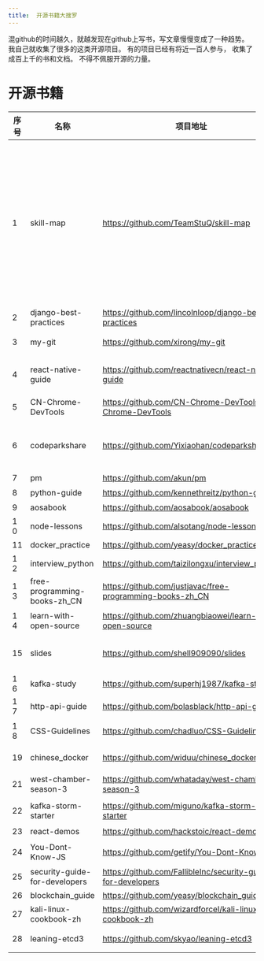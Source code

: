 ```yaml
---
title:  开源书籍大搜罗
---
```


混github的时间越久，就越发现在github上写书，写文章慢慢变成了一种趋势。 我自己就收集了很多的这类开源项目。 有的项目已经有将近一百人参与， 收集了成百上千的书和文档。 不得不佩服开源的力量。 


# 开源书籍
|序号|名称|项目地址|简介|
| ----- | ----- | -----  | -----  |
|     1   |   skill-map |    https://github.com/TeamStuQ/skill-map    |     StuQ 程序员技能图谱是由 StuQ（http://www.stuq.org/）发起的一个技术社区开源项目，志在汇集整理共建泛 IT 技术领域（云计算，大数据，运维，安全，开发语言，智能硬件等）及互联网产品、运营等领域学习技能图谱，帮助程序员梳理知识框架结构，并尝试提供路径指导和精华资源，方便技术人学习成长。|
|     2   |    django-best-practices  |    https://github.com/lincolnloop/django-best-practices    |       django最佳实践 |
|    3   |  my-git  |     https://github.com/xirong/my-git   |     git资料和文章一个资源的汇总和合理的安排   |
|     4   |  react-native-guide  |     https://github.com/reactnativecn/react-native-guide   |     汇集React-Native各类学习资源的react-native学习指南   |
|     5   |  CN-Chrome-DevTools  |     https://github.com/CN-Chrome-DevTools/CN-Chrome-DevTools   |   Chrome 开发者工具中文手册     |
|     6   |  codeparkshare  |     https://github.com/Yixiaohan/codeparkshare   |     Python初学者（零基础学习Python、Python入门）书籍、视频、资料、社区推荐   |
|     7   | pm   |    https://github.com/akun/pm    |   python软件构建实践     |
|    8   | python-guide   |    https://github.com/kennethreitz/python-guide    |    python最佳实践指南    |
|     9   |   aosabook |    https://github.com/aosabook/aosabook    |    开源应用架构    |
|     1 0  |   node-lessons |     https://github.com/alsotang/node-lessons   |     Node.js 包教不包会   |
|     11   | docker_practice   |     https://github.com/yeasy/docker_practice   |    Docker — 从入门到实践    |
|     1 2  |   interview_python |    https://github.com/taizilongxu/interview_python    |   关于Python的面试题     |
|     1 3  |  free-programming-books-zh_CN |  https://github.com/justjavac/free-programming-books-zh_CN | 免费的计算机编程类中文书籍， 分类很全    |       
|     1 4  |  learn-with-open-source  |  https://github.com/zhuangbiaowei/learn-with-open-source      |  借助开源项目，学习软件开发      |
|     15   |  slides  |   https://github.com/shell909090/slides     |     某大牛的演讲文章合集， 主题涵盖python， linux， 翻墙， docker等   |
|     1 6  |   kafka-study |   https://github.com/superhj1987/kafka-study     |    kafka学习笔记    |
|     1 7  |   http-api-guide |     https://github.com/bolasblack/http-api-guide   |     http api设计指南   |
|     1 8  |  CSS-Guidelines  |    https://github.com/chadluo/CSS-Guidelines    |   通用 CSS 笔记、建议与指导     |
|     19   |  chinese_docker  |     https://github.com/widuu/chinese_docker   |    Docker 中文指南， 对docker官方文档的翻译    |
|     21   |  west-chamber-season-3  |    https://github.com/whataday/west-chamber-season-3    |       对gfw的研究， 另外提供翻墙解决方案 |
|     22  |  kafka-storm-starter  |    https://github.com/miguno/kafka-storm-starter    |     整合kafka和storm的指南书   |
|      23  | react-demos  |  https://github.com/hackstoic/react-demos| react.js的demo代码 |
|      24  | You-Dont-Know-JS   |  https://github.com/getify/You-Dont-Know-JS | js系列书籍， 包括了6本书，深入js原理|
|      25  | security-guide-for-developers  |  https://github.com/FallibleInc/security-guide-for-developers | 实用性开发人员安全须知|
|      26  | blockchain_guide  |  https://github.com/yeasy/blockchain_guide | 区块链技术指南|
|      27   | kali-linux-cookbook-zh| https://github.com/wizardforcel/kali-linux-cookbook-zh|【译】Kali Linux 秘籍  |
| 28  | leaning-etcd3 | https://github.com/skyao/leaning-etcd3 |这份学习笔记, 记录etcd3的学习过程和日常使用.  |
